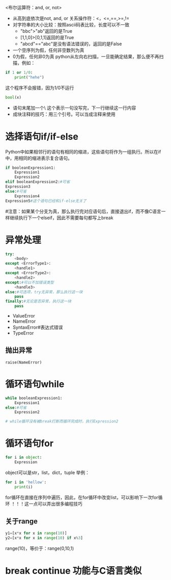 
<布尔运算符：and, or, not>
- 从高到底依次是not, and, or
关系操作符：<，<=,==,>=,!=
- 对字符串的大小比较：按照ascii码表比较，长度可以不一致
    - "bbc">"ab"返回的是True
    - [1,1,0]>[0,1,1]返回的是True
    - "abcd"=="abc"是没有语法错误的，返回的是False
- 一个空序列为假，任何非空数列为真
- 0为假，任何非0为真
python从左向右扫描，一旦能确定结果，那么便不再扫描，例如：
```python
if 1 or 1/0:
    print("hehe")
```
这个程序不会报错，因为1/0不运行

```python
bool(x)
```

- 语句末尾加一个\ 这个表示一句没写完，下一行继续这一行内容
- 成块注释的技巧：用三个引号。可以当成注释来使用


# 选择语句if/if-else


Python中如果相邻行的语句有相同的缩进，这些语句将作为一组执行。所以在if中，用相同的缩进表示复合语句。

```python
if booleanExpression1:
    Expression1
    Expression2
elif booleanExpression2:#可省
Expression3
else:#可省
    Expression4
Expression5#这个语句已经和if-else无关了
```

#注意：如果某个分支为真，那么执行完对应语句后，直接退出if，而不像C语言一样继续执行下一个elseif，因此不需要每句都写上break

# 异常处理
```python
try:
    <body>
except <ErrorType1>:
    <handle1>
except <ErrorType2>:
    <handle2>
except:#可以不加错误类型
    <handle3>
else:#可选项，try无异常，那么执行这一块
    pass
finally:#无论是否异常，执行这一块
    pass
```
- ValueError
- NameError
- SyntaxError#表达式错误
- TypeError

## 抛出异常
```
raise(NameError)
```

# 循环语句while
```python
while booleanExpression1:
    Expression1
else:#可省
    Expression2

# while循环没有被break打断而循环完成时，执行Expression2
```

# 循环语句for

```python
for i in object:
    Expression
```

object可以是str，list，dict，tuple
举例：

```python
for i in 'hellow':
    print(i)
```

for循环在直接在序列中遍历，因此，在for循环中改变list，可以影响下一次for循环
！！！这一点可以弄出很多编程技巧

## 关于range

```python
y1=[x*x for x in range(10)]
y2=[x*x for x in range(10) if x%3]
```

range(10)，等价于：range(0,10,1)

#   break continue 功能与C语言类似

